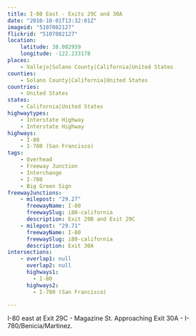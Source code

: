 ```yaml
---
title: I-80 East - Exits 29C and 30A
date: "2010-10-01T13:32:01Z"
imageid: "5107082127"
flickrid: "5107082127"
location:
    latitude: 38.082959
    longitude: -122.233178
places:
    - Vallejo|Solano County|California|United States
counties:
    - Solano County|California|United States
countries:
    - United States
states:
    - California|United States
highwaytypes:
    - Interstate Highway
    - Interstate Highway
highways:
    - I-80
    - I-780 (San Francisco)
tags:
    - Overhead
    - Freeway Junction
    - Interchange
    - I-780
    - Big Green Sign
freewayJunctions:
    - milepost: "29.27"
      freewayName: I-80
      freewaySlug: i80-california
      description: Exit 29B and Exit 29C
    - milepost: "29.71"
      freewayName: I-80
      freewaySlug: i80-california
      description: Exit 30A
intersections:
    - overlap1: null
      overlap2: null
      highways1:
        - I-80
      highways2:
        - I-780 (San Francisco)

---
```

I-80 east at Exit 29C - Magazine St.  Approaching Exit 30A - I-780/Benicia/Martinez.